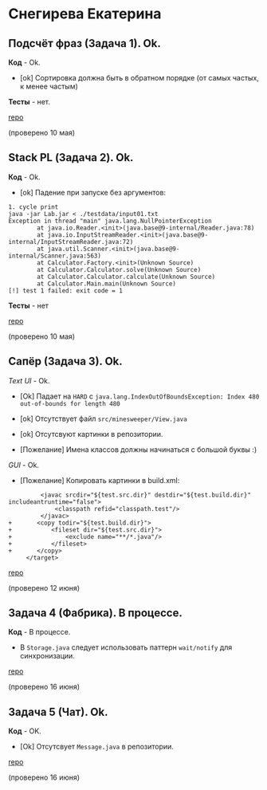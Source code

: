 # Снегирева Екатерина

## Подсчёт фраз (Задача 1). Ok.

**Код** - Ok.

- [ok] Сортировка должна быть в обратном порядке (от самых частых, к менее частым)

**Тесты** - нет.

[repo](https://bitbucket.org/snegireva_oop/spyair_lol/src/master/)

(проверено 10 мая)

## Stack PL (Задача 2). Ok.

**Код** - Ok.

- [ok] Падение при запуске без аргументов:
```
1. cycle print
java -jar Lab.jar < ./testdata/input01.txt
Exception in thread "main" java.lang.NullPointerException
        at java.io.Reader.<init>(java.base@9-internal/Reader.java:78)
        at java.io.InputStreamReader.<init>(java.base@9-internal/InputStreamReader.java:72)
        at java.util.Scanner.<init>(java.base@9-internal/Scanner.java:563)
        at Calculator.Factory.<init>(Unknown Source)
        at Calculator.Calculator.solve(Unknown Source)
        at Calculator.Calculator.calculate(Unknown Source)
        at Calculator.Main.main(Unknown Source)
[!] test 1 failed: exit code = 1
```

**Тесты** - нет

[repo](https://bitbucket.org/snegireva_oop/spyair_lol/src/master/)

(проверено 10 мая)

## Сапёр (Задача 3). Ok.

*Text UI* - Ok.

- [Ok] Падает на `HARD` с `java.lang.IndexOutOfBoundsException: Index 480 out-of-bounds for length 480`

- [ok] Отсутствует файл `src/minesweeper/View.java`

- [ok] Отсутсвуют картинки в репозитории.

- [Пожелание] Имена классов должны начинаться с большой буквы :)

*GUI* - Ok.

- [Пожелание] Копировать картинки в build.xml:
```
         <javac srcdir="${test.src.dir}" destdir="${test.build.dir}" includeantruntime="false">
             <classpath refid="classpath.test"/>
         </javac>
+       <copy todir="${test.build.dir}">
+           <fileset dir="${test.src.dir}">
+               <exclude name="**/*.java"/>
+           </fileset>
+       </copy>
     </target>
```

[repo](https://bitbucket.org/snegireva_oop/spyair_lol/src/master/)

(проверено 12 июня)

## Задача 4 (Фабрика). В процессе.

**Код** - В процессе.

- В `Storage.java` следует использовать паттерн `wait/notify` для синхронизации.

[repo](https://bitbucket.org/snegireva_oop/spyair_lol/src/master/)

(проверено 16 июня)

## Задача 5 (Чат). Ok.

**Код** - OK.

- [Ok] Отсутсвует `Message.java` в репозитории.

[repo](https://bitbucket.org/snegireva_oop/spyair_lol/src/master/)

(проверено 16 июня)
